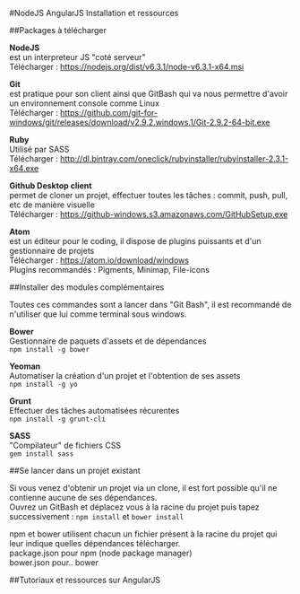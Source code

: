 #NodeJS AngularJS Installation et ressources

##Packages à télécharger

**NodeJS**  
est un interpreteur JS "coté serveur"  
Télécharger : https://nodejs.org/dist/v6.3.1/node-v6.3.1-x64.msi

**Git**  
est pratique pour son client ainsi que GitBash qui va nous permettre d'avoir un environnement console comme Linux  
Télécharger : https://github.com/git-for-windows/git/releases/download/v2.9.2.windows.1/Git-2.9.2-64-bit.exe

**Ruby**  
Utilisé par SASS  
Télécharger : http://dl.bintray.com/oneclick/rubyinstaller/rubyinstaller-2.3.1-x64.exe

**Github Desktop client**  
permet de cloner un projet, effectuer toutes les tâches : commit, push, pull, etc de manière visuelle  
Télécharger : https://github-windows.s3.amazonaws.com/GitHubSetup.exe

**Atom**  
est un éditeur pour le coding, il dispose de plugins puissants et d'un gestionnaire de projets  
Télécharger : https://atom.io/download/windows  
Plugins recommandés : Pigments, Minimap, File-icons

##Installer des modules complémentaires

Toutes ces commandes sont a lancer dans "Git Bash", il est recommandé de n'utiliser que lui comme terminal sous windows.

**Bower**  
Gestionnaire de paquets d'assets et de dépendances  
`npm install -g bower`

**Yeoman**  
Automatiser la création d'un projet et l'obtention de ses assets  
`npm install -g yo`

**Grunt**  
Effectuer des tâches automatisées récurentes  
`npm install -g grunt-cli`

**SASS**  
"Compilateur" de fichiers CSS  
`gem install sass`

##Se lancer dans un projet existant

Si vous venez d'obtenir un projet via un clone, il est fort possible qu'il ne contienne aucune de ses dépendances.  
Ouvrez un GitBash et déplacez vous à la racine du projet puis tapez successivement : `npm install` et `bower install`

npm et bower utilisent chacun un fichier présent à la racine du projet qui leur indique quelles dépendances télécharger.  
package.json pour npm (node package manager)  
bower.json pour.. bower

##Tutoriaux et ressources sur AngularJS

